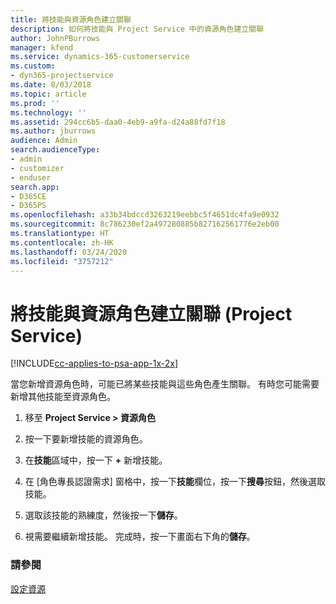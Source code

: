 ```yaml
---
title: 將技能與資源角色建立關聯
description: 如何將技能與 Project Service 中的資源角色建立關聯
author: JohnPBurrows
manager: kfend
ms.service: dynamics-365-customerservice
ms.custom:
- dyn365-projectservice
ms.date: 8/03/2018
ms.topic: article
ms.prod: ''
ms.technology: ''
ms.assetid: 294cc6b5-daa0-4eb9-a9fa-d24a88fd7f18
ms.author: jburrows
audience: Admin
search.audienceType:
- admin
- customizer
- enduser
search.app:
- D365CE
- D365PS
ms.openlocfilehash: a33b34bdccd3263219eebbc5f4651dc4fa9e0932
ms.sourcegitcommit: 8c786230ef2a497280885b827162561776e2eb00
ms.translationtype: HT
ms.contentlocale: zh-HK
ms.lasthandoff: 03/24/2020
ms.locfileid: "3757212"
---
```

# <a name="associate-skills-with-resource-roles-project-service"></a>將技能與資源角色建立關聯 (Project Service)

[!INCLUDE[cc-applies-to-psa-app-1x-2x](../includes/cc-applies-to-psa-app-1x-2x.md)]

當您新增資源角色時，可能已將某些技能與這些角色產生關聯。 有時您可能需要新增其他技能至資源角色。  
  
1.  移至 **Project Service > 資源角色**  
  
2.  按一下要新增技能的資源角色。  
  
3.  在**技能**區域中，按一下 **+** 新增技能。  
  
4.  在 [角色專長認證需求] 窗格中，按一下**技能**欄位，按一下**搜尋**按鈕，然後選取技能。  
  
5.  選取該技能的熟練度，然後按一下**儲存**。  
  
6.  視需要繼續新增技能。 完成時，按一下畫面右下角的**儲存**。  
  
### <a name="see-also"></a>請參閱  
 [設定資源](../project-service/set-up-resources.md)
